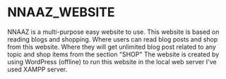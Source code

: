 # NNAAZ_WEBSITE
NNAAZ is a multi-purpose easy website to use. This website is based on reading blogs and shopping. Where users can read blog posts and shop from this website. Where they will get unlimited blog post related to any topic and shop items from the section "SHOP" The website is created by using WordPress (offline) to run this website in the local web server I've used XAMPP server.
